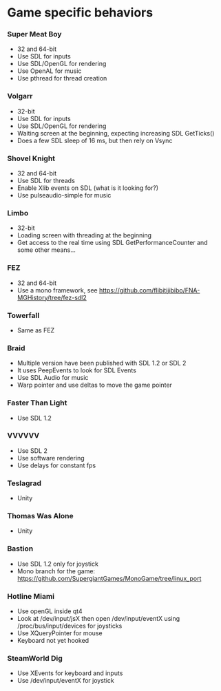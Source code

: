 # Game specific behaviors

### Super Meat Boy

- 32 and 64-bit
- Use SDL for inputs
- Use SDL/OpenGL for rendering
- Use OpenAL for music
- Use pthread for thread creation

### Volgarr

- 32-bit
- Use SDL for inputs
- Use SDL/OpenGL for rendering
- Waiting screen at the beginning, expecting increasing SDL GetTicks()
- Does a few SDL sleep of 16 ms, but then rely on Vsync

### Shovel Knight

- 32 and 64-bit
- Use SDL for threads
- Enable Xlib events on SDL (what is it looking for?)
- Use pulseaudio-simple for music

### Limbo

- 32-bit
- Loading screen with threading at the beginning
- Get access to the real time using SDL GetPerformanceCounter and some other means...

### FEZ

- 32 and 64-bit
- Use a mono framework, see https://github.com/flibitijibibo/FNA-MGHistory/tree/fez-sdl2

### Towerfall

- Same as FEZ

### Braid

- Multiple version have been published with SDL 1.2 or SDL 2
- It uses PeepEvents to look for SDL Events
- Use SDL Audio for music
- Warp pointer and use deltas to move the game pointer

### Faster Than Light

- Use SDL 1.2

### VVVVVV

- Use SDL 2
- Use software rendering
- Use delays for constant fps

### Teslagrad

- Unity

### Thomas Was Alone

- Unity

### Bastion

- Use SDL 1.2 only for joystick
- Mono branch for the game: https://github.com/SupergiantGames/MonoGame/tree/linux_port

### Hotline Miami

- Use openGL inside qt4
- Look at /dev/input/jsX then open /dev/input/eventX using /proc/bus/input/devices for joysticks
- Use XQueryPointer for mouse
- Keyboard not yet hooked

### SteamWorld Dig

- Use XEvents for keyboard and inputs
- Use /dev/input/eventX for joystick

